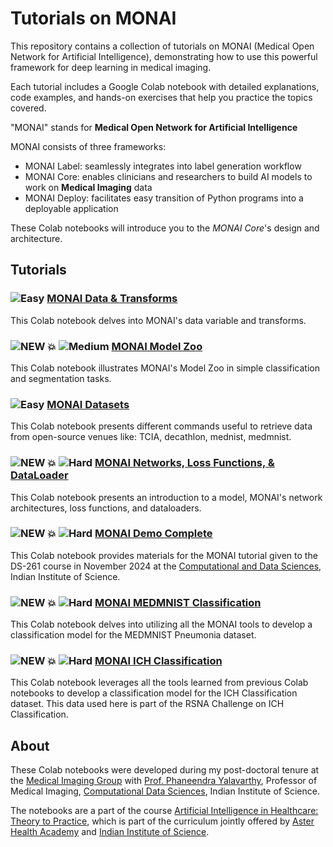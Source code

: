 # Tutorials on MONAI

This repository contains a collection of tutorials on MONAI (Medical Open Network for Artificial Intelligence), demonstrating how to use this powerful framework for deep learning in medical imaging.

Each tutorial includes a Google Colab notebook with detailed explanations, code examples, and hands-on exercises that help you practice the topics covered.

"MONAI" stands for **Medical Open Network for Artificial Intelligence**

MONAI consists of three frameworks:

*   MONAI Label: seamlessly integrates into label generation workflow
*   MONAI Core: enables clinicians and researchers to build AI models to work on **Medical Imaging** data
*   MONAI Deploy: facilitates easy transition of Python programs into a deployable application

These Colab notebooks will introduce you to the *MONAI Core*'s design and architecture.

## Tutorials

### ![Easy](https://img.shields.io/badge/Difficulty-Easy-green) [MONAI Data & Transforms](https://github.com/rashwinr/MONAI_tutorials/blob/main/MONAI_data_Transforms.ipynb)

This Colab notebook delves into MONAI's data variable and transforms.

### ![NEW 💥](https://img.shields.io/badge/NEW-💥-red) ![Medium](https://img.shields.io/badge/Difficulty-Medium-yellow) [MONAI Model Zoo](https://github.com/rashwinr/MONAI_tutorials/blob/main/MONAI_Model_Zoo.ipynb)

This Colab notebook illustrates MONAI's Model Zoo in simple classification and segmentation tasks.

### ![Easy](https://img.shields.io/badge/Difficulty-Easy-green) [MONAI Datasets](https://github.com/rashwinr/MONAI_tutorials/blob/main/MONAI_datasets.ipynb)

This Colab notebook presents different commands useful to retrieve data from open-source venues like: TCIA, decathlon, mednist, medmnist.

### ![NEW 💥](https://img.shields.io/badge/NEW-💥-red) ![Hard](https://img.shields.io/badge/Difficulty-Hard-red) [MONAI Networks, Loss Functions, & DataLoader](https://github.com/rashwinr/MONAI_tutorials/blob/main/MONAI_Networks_LossFunctions_DataLoaders.ipynb)

This Colab notebook presents an introduction to a model, MONAI's network architectures, loss functions, and dataloaders.

### ![NEW 💥](https://img.shields.io/badge/NEW-💥-red) ![Hard](https://img.shields.io/badge/Difficulty-Hard-red) [MONAI Demo Complete](https://github.com/rashwinr/MONAI_tutorials/blob/6b599e5865bd1f864664bff2de0cb7ba6d48d577/MONAI_Tutorial_DS261_AIMIA.ipynb)

This Colab notebook provides materials for the MONAI tutorial given to the DS-261 course in November 2024 at the [Computational and Data Sciences](https://cds.iisc.ac.in/), Indian Institute of Science.

### ![NEW 💥](https://img.shields.io/badge/NEW-💥-red) ![Hard](https://img.shields.io/badge/Difficulty-Hard-red) [MONAI MEDMNIST Classification](https://github.com/rashwinr/Tutorials-on-MONAI/blob/main/MEDMNIST_Pneumonia_Classification.ipynb)

This Colab notebook delves into utilizing all the MONAI tools to develop a classification model for the MEDMNIST Pneumonia dataset.

### ![NEW 💥](https://img.shields.io/badge/NEW-💥-red) ![Hard](https://img.shields.io/badge/Difficulty-Hard-red) [MONAI ICH Classification](https://github.com/rashwinr/Tutorials-on-MONAI/blob/main/RSNA_ICHClassification.ipynb)

This Colab notebook leverages all the tools learned from previous Colab notebooks to develop a classification model for the ICH Classification dataset. This data used here is part of the RSNA Challenge on ICH Classification.


## About

These Colab notebooks were developed during my post-doctoral tenure at the [Medical Imaging Group](https://cds.iisc.ac.in/faculty/yalavarthy/MIG/index.html) with [Prof. Phaneendra Yalavarthy](https://cds.iisc.ac.in/people/phaneendra-kumar-yalavarthy/), Professor of Medical Imaging, [Computational Data Sciences](https://cds.iisc.ac.in/), Indian Institute of Science. 

The notebooks are a part of the course [Artificial Intelligence in Healthcare: Theory to Practice](https://asterhealthacademy.com/courses/artificial-intelligence-in-healthcare-theory-to-practice/), which is part of the curriculum jointly offered by [Aster Health Academy](https://asterhealthacademy.com/) and [Indian Institute of Science](https://www.iisc.ac.in/).
